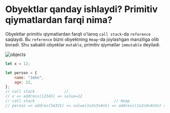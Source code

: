 # Obyektlar qanday ishlaydi? Primitiv qiymatlardan farqi nima?

Obyektlar primitiv qiymatlardan farqli o'laroq `call stack`-da `reference` saqlaydi. Bu `reference` bizni obyektning `Heap`-da joylashgan manziliga olib boradi. Shu sababli obyeklar `mutable`, primitiv qiymatlar `immutable` deyiladi.

![objects](https://miro.medium.com/v2/resize:fit:1400/0*G6tlNZ5FsUqm4grJ.png)

```javascript
let x = 12;

let person = {
	name: "John",
	age: 22,
};
// call stack             //
// x => address(12345) => value=12
// call stack                                   // Heap
// perosn => addres(54321) => value(1n2n3n4n5) => address(1n2n3n4n5n) => value={name:'John',age:22}
```
